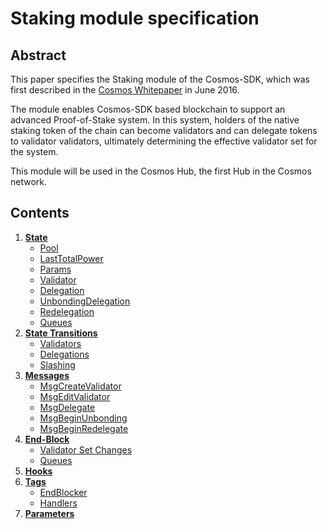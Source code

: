# Staking module specification

## Abstract

This paper specifies the Staking module of the Cosmos-SDK, which was first
described in the [Cosmos Whitepaper](https://cosmos.network/about/whitepaper)
in June 2016. 

The module enables Cosmos-SDK based blockchain to support an advanced
Proof-of-Stake system. In this system, holders of the native staking token of
the chain can become validators and can delegate tokens to validator
validators, ultimately determining the effective validator set for the system.

This module will be used in the Cosmos Hub, the first Hub in the Cosmos
network.

## Contents

1. **[State](01_state.md)**
    - [Pool](01_state.md#pool)
    - [LastTotalPower](01_state.md#lasttotalpower)
    - [Params](01_state.md#params)
    - [Validator](01_state.md#validator)
    - [Delegation](01_state.md#delegation)
    - [UnbondingDelegation](01_state.md#unbondingdelegation)
    - [Redelegation](01_state.md#redelegation)
    - [Queues](01_state.md#queues)
2. **[State Transitions](02_state_transitions.md)**
    - [Validators](02_state_transitions.md#validators)
    - [Delegations](02_state_transitions.md#delegations)
    - [Slashing](02_state_transitions.md#slashing)
3. **[Messages](03_messages.md)**
    - [MsgCreateValidator](03_messages.md#msgcreatevalidator)
    - [MsgEditValidator](03_messages.md#msgeditvalidator)
    - [MsgDelegate](03_messages.md#msgdelegate)
    - [MsgBeginUnbonding](03_messages.md#msgbeginunbonding)
    - [MsgBeginRedelegate](03_messages.md#msgbeginredelegate)
4. **[End-Block ](04_end_block.md)**
    - [Validator Set Changes](04_end_block.md#validator-set-changes)
    - [Queues ](04_end_block.md#queues-)
5. **[Hooks](05_hooks.md)**
6. **[Tags](06_tags.md)**
    - [EndBlocker](06_tags.md#endblocker)
    - [Handlers](06_tags.md#handlers)
7. **[Parameters](07_params.md)**
